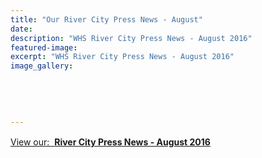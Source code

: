 ```yaml
---
title: "Our River City Press News - August"
date: 
description: "WHS River City Press News - August 2016"
featured-image: 
excerpt: "WHS River City Press News - August 2016"
image_gallery:
	
	
	
	
	
---
```


<p><a style="line-height: 1.5;" href="http://c1940652.r52.cf0.rackcdn.com/57c63c60ff2a7c38fb001927/RCP-for-August-2016.pdf">View our: &nbsp;<strong>River City Press News - August 2016</strong></a></p>

